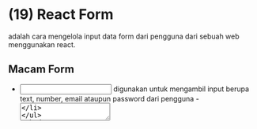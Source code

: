 # (19) React Form #
adalah cara mengelola input data form dari pengguna dari sebuah web menggunakan react.
## Macam Form ##
- <input>
  digunakan untuk mengambil input berupa text, number, email ataupun password dari pengguna
  - <textarea>
